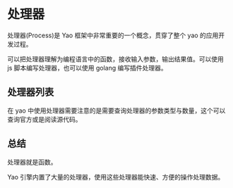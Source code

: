# 处理器

处理器(Process)是 Yao 框架中非常重要的一个概念，贯穿了整个 yao 的应用开发过程。

可以把处理器理解为编程语言中的函数，接收输入参数，输出结果值。可以使用 js 脚本编写处理器，也可以使用 golang 编写插件处理器。

## 处理器列表

在 yao 中使用处理器需要注意的是需要查询处理器的参数类型与数量，这个可以查询官方或是阅读源代码。

## 总结

处理器就是函数。

Yao 引擎内置了大量的处理器，使用这些处理器能快速、方便的操作处理数据。
